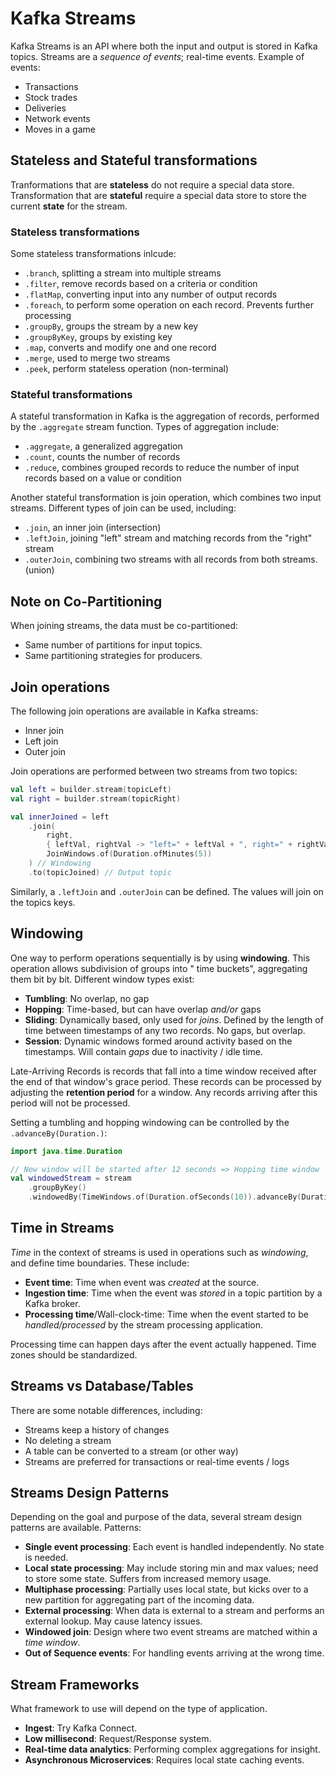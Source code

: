 # Kafka Streams

Kafka Streams is an API where both the input and output is stored in Kafka topics.
Streams are a *sequence of events*; real-time events. Example of events:

- Transactions
- Stock trades
- Deliveries
- Network events
- Moves in a game

## Stateless and Stateful transformations

Tranformations that are **stateless** do not require a special data store. Transformation that are **stateful** require
a special data store to store the current **state** for the stream.

### Stateless transformations

Some stateless transformations inlcude:

- `.branch`, splitting a stream into multiple streams
- `.filter`, remove records based on a criteria or condition
- `.flatMap`, converting input into any number of output records
- `.foreach`, to perform some operation on each record. Prevents further processing
- `.groupBy`, groups the stream by a new key
- `.groupByKey`, groups by existing key
- `.map`, converts and modify one and one record
- `.merge`, used to merge two streams
- `.peek`, perform stateless operation (non-terminal)

### Stateful transformations

A stateful transformation in Kafka is the aggregation of records, performed by the `.aggregate` stream function. Types
of aggregation include:

- `.aggregate`, a generalized aggregation
- `.count`, counts the number of records
- `.reduce`, combines grouped records to reduce the number of input records based on a value or condition

Another stateful transformation is join operation, which combines two input streams. Different types of join can be
used, including:

- `.join`, an inner join (intersection)
- `.leftJoin`, joining "left" stream and matching records from the "right" stream
- `.outerJoin`, combining two streams with all records from both streams. (union)

## Note on Co-Partitioning

When joining streams, the data must be co-partitioned:

- Same number of partitions for input topics.
- Same partitioning strategies for producers.

## Join operations

The following join operations are available in Kafka streams:

- Inner join
- Left join
- Outer join

Join operations are performed between two streams from two topics:

```kotlin
val left = builder.stream(topicLeft)
val right = builder.stream(topicRight)

val innerJoined = left
    .join(
        right,
        { leftVal, rightVal -> "left=" + leftVal + ", right=" + rightVal },
        JoinWindows.of(Duration.ofMinutes(5))
    ) // Windowing
    .to(topicJoined) // Output topic
```

Similarly, a `.leftJoin` and `.outerJoin` can be defined. The values will join on the topics keys.

## Windowing

One way to perform operations sequentially is by using **windowing**. This operation allows subdivision of groups into "
time buckets", aggregating them bit by bit. Different window types exist:

- **Tumbling**: No overlap, no gap
- **Hopping**: Time-based, but can have overlap *and/or* gaps
- **Sliding**: Dynamically based, only used for *joins*. Defined by the length of time between timestamps of any two
  records. No gaps, but
  overlap.
- **Session**: Dynamic windows formed around activity based on the timestamps. Will contain *gaps* due to inactivity /
  idle time.

Late-Arriving Records is records that fall into a time window received after the end of that window's grace period.
These records can be processed by adjusting the **retention period** for a window.
Any records arriving after this period will not be processed.

Setting a tumbling and hopping windowing can be controlled by the `.advanceBy(Duration.)`:

```kotlin
import java.time.Duration

// New window will be started after 12 seconds => Hopping time window
val windowedStream = stream
    .groupByKey()
    .windowedBy(TimeWindows.of(Duration.ofSeconds(10)).advanceBy(Duration.ofSeconds(12))) 
```

## Time in Streams

*Time* in the context of streams is used in operations such as *windowing*, and define time boundaries. These include:

- **Event time**: Time when event was *created* at the source.
- **Ingestion time**: Time when the event was *stored* in a topic partition by a Kafka broker.
- **Processing time**/Wall-clock-time: Time when the event started to be *handled/processed* by the stream processing
  application.

Processing time can happen days after the event actually happened. Time zones should be standardized.

## Streams vs Database/Tables

There are some notable differences, including:

- Streams keep a history of changes
- No deleting a stream
- A table can be converted to a stream (or other way)
- Streams are preferred for transactions or real-time events / logs


## Streams Design Patterns

Depending on the goal and purpose of the data, several stream design patterns are available. Patterns:

- **Single event processing**: Each event is handled independently. No state is needed.
- **Local state processing**: May include storing min and max values; need to store some state. Suffers from increased
  memory usage.
- **Multiphase processing**: Partially uses local state, but kicks over to a new partition for aggregating part of the
  incoming data.
- **External processing**: When data is external to a stream and performs an external lookup. May cause latency issues.
- **Windowed join**: Design where two event streams are matched within a *time window*.
- **Out of Sequence events**: For handling events arriving at the wrong time.

## Stream Frameworks

What framework to use will depend on the type of application.

- **Ingest**: Try Kafka Connect.
- **Low millisecond**: Request/Response system.
- **Real-time data analytics**:  Performing complex aggregations for insight.
- **Asynchronous Microservices**: Requires local state caching events.